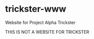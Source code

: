 trickster-www
=============

Website for Project Alpha Trickster

THIS IS NOT A WEBSITE FOR TRICKSTER
